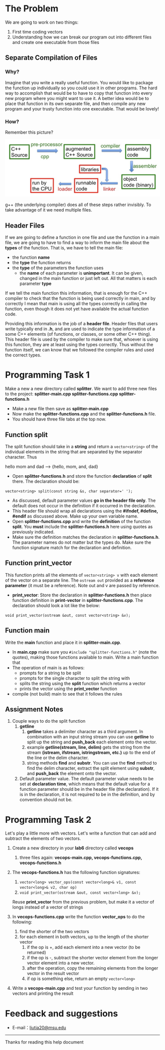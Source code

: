 # The Problem

We are going to work on two things:

1. First time coding vectors 
2. Understanding how we can break our program out into different files and create one executable from those files

## Separate Compilation of Files

### Why?

Imagine that you write a really useful function. You would like to package the function up individually so you could use it in other programs. The hard way to accomplish that would be to have to copy that function into every new program where you might want to use it. A better idea would be to place that function in its own separate file, and then compile any new program and your trusty function into one executable. That would be lovely!

### How?

Remember this picture?

![](https://raw.githubusercontent.com/liutiantian233/CPP-Lab/master/Lab06/lab06-1.png)

g++ (the underlying compiler) does all of these steps rather invisibly. To take advantage of it we need multiple files.

## Header Files

If we are going to define a function in one file and use the function in a main file, we are going to have to find a way to inform the main file about the **types** of the function. That is, we have to tell the main file:

- the function **name**
- the **type** the function returns
- the **type** of the parameters the function uses
  - the **name** of each parameter is **unimportant**. It can be given, changed in the main function or just left out. All that matters is each parameter **type**

If we tell the main function this information, that is enough for the C++ compiler to check that the function is being used correctly in main, and by correctly I mean that main is using all the types correctly in calling the function, even though it does not yet have available the actual function code.

Providing this information is the job of a **header file**. Header files that users write typically end in **.h**, and are used to indicate the type information of a some C++ elements (of functions, or classes, or some other C++ thing). This header file is used by the compiler to make sure that, whoever is using this function, they are at least using the types correctly. Thus without the function itself, we can know that we followed the compiler rules and used the correct types.

# Programming Task 1

Make a new a new directory called **splitter**. We want to add three new files to the project: **splitter-main.cpp splitter-functions.cpp splitter- functions.h**

- Make a new file then save as **splitter-main.cpp**
- Now make the **splitter-functions.cpp** and the **splitter-functions.h** file.
- You should have three file tabs at the top now.

## Function split

The split function should take in a **string** and return a `vector<string>` of the individual elements in the string that are separated by the separator character. Thus

hello mom and dad ——> {hello, mom, and, dad}

- Open **splitter-functions.h** and store the function **declaration** of **split** there. The declaration should be:

`vector<string> split(const string &s, char separator=' ');`

- As discussed, default parameter values **go in the header file only**. The default does not occur in the definition if it occurred in the declaration.
- This header file should wrap all declarations using the **#ifndef, #define, #endif** as discussed above. Make up your own variable name.
- Open **splitter-functions.cpp** and write the **definition** of the function **split**. You **must** include the **splitter-functions.h** here using quotes as previously indicated.
- Make sure the definition matches the declaration in **splitter-functions.h**. The parameter names do not matter but the types do. Make sure the function signature match for the declaration and definition.

## Function print_vector

This function prints all the elements of `vector<string> v` with each element of the vector on a separate line. The `ostream out` provided as a **reference parameter** (it must be a reference). Note out and v are passed by reference.

- **print_vector**: Store the declaration in **splitter-functions.h** then place function definition in **print-vector** in **splitter-functions.cpp**. The declaration should look a lot like the below:

`void print_vector(ostream &out, const vector<string> &v);`

## Function main

Write the **main** function and place it in **splitter-main.cpp**.

- In **main.cpp** make sure you `#include "splitter-functions.h"` (note the quotes), making those functions available to main. Write a main function that
- The operation of main is as follows:
  - prompts for a string to be split
  - prompts for the single character to split the string with
  - splits the string using the **split** function which returns a vector
  - prints the vector using the **print_vector** function
- compile (not build) main to see that it follows the rules

## Assignment Notes

1. Couple ways to do the split function
   1. **getline**
      1. **getline** takes a delimiter character as a third argument. In combination with an input string stream you can use **getline** to split up the string and **push_back** each element onto the vector.
      2. example **getline(stream, line, delim)** gets the string from the stream **(istream, ifstream, istringstream, etc.)** up to the end of the line or the delim character.
      3. string methods **find** and **substr**. You can use the **find** method to find the delim character, extract the split element using **substr**, and **push_back** the element onto the vector.
   2. Default parameter value. The default parameter value needs to be set at **declaration time**, which means that the default value for a function parameter should be in the header file (the declaration). If it is in the declaration, it is not required to be in the definition, and by convention should not be.

# Programming Task 2

Let's play a little more with vectors. Let's write a function that can add and subtract the elements of two vectors.

1. Create a new directory in your **lab6** directory called **vecops**

   1. three files again: **vecops-main.cpp, vecops-functions.cpp, vecops-functions.h**

2. The **vecops-functions.h** has the following function signatures:

   1. `vector<long> vector_ops(const vector<long>& v1, const vector<long>& v2, char op)`
   2. `void print_vector(ostream &out, const vector<long> &v);`

   Reuse **print_vector** from the previous problem, but make it a vector of longs instead of a vector of strings

3. In **vecops-functions.cpp** write the function **vector_ops** to do the following:

   1. find the shorter of the two vectors
   2. for each element in both vectors, up to the length of the shorter vector 
      1. if the op is +, add each element into a new vector (to be returned)
      2. if the op is -, subtract the shorter vector element from the longer vector element into a new vector.
      3. after the operation, copy the remaining elements from the longer vector in the result vector
      4. if op is something else, return an empty `vector<long>`

4. Write a **vecops-main.cpp** and test your function by sending in two vectors and printing the result

# Feedback and suggestions

- E-mail：<liutia20@msu.edu>

---------

Thanks for reading this help document
